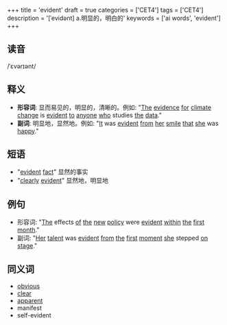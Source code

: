 +++
title = 'evident'
draft = true
categories = ['CET4']
tags = ['CET4']
description = '[ˈevidənt] a.明显的，明白的'
keywords = ['ai words', 'evident']
+++

## 读音
/ˈɛvərɪənt/

## 释义
- **形容词**: 显而易见的，明显的，清晰的。例如: "[The](/post/the/) [evidence](/post/evidence/) [for](/post/for/) [climate](/post/climate/) [change](/post/change/) is [evident](/post/evident/) [to](/post/to/) [anyone](/post/anyone/) [who](/post/who/) studies [the](/post/the/) [data](/post/data/)."
- **副词**: 明显地，显然地。例如: "[It](/post/it/) was [evident](/post/evident/) [from](/post/from/) [her](/post/her/) [smile](/post/smile/) [that](/post/that/) [she](/post/she/) was [happy](/post/happy/)."

## 短语
- "[evident](/post/evident/) [fact](/post/fact/)" 显然的事实
- "[clearly](/post/clearly/) [evident](/post/evident/)" 显然地，明显地

## 例句
- 形容词: "[The](/post/the/) effects [of](/post/of/) [the](/post/the/) [new](/post/new/) [policy](/post/policy/) were [evident](/post/evident/) [within](/post/within/) [the](/post/the/) [first](/post/first/) [month](/post/month/)."
- 副词: "[Her](/post/her/) [talent](/post/talent/) was [evident](/post/evident/) [from](/post/from/) [the](/post/the/) [first](/post/first/) [moment](/post/moment/) [she](/post/she/) stepped [on](/post/on/) [stage](/post/stage/)."

## 同义词
- [obvious](/post/obvious/)
- [clear](/post/clear/)
- [apparent](/post/apparent/)
- manifest
- self-evident
